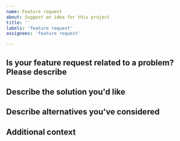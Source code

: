 ```yaml
---
name: Feature request
about: Suggest an idea for this project
title: ''
labels: 'feature request'
assignees: 'feature request'

---
```


## Is your feature request related to a problem? Please describe

<!-- 해당 기능이 어떤 문제를 해결하는지 혹은 연관이 있는지 설명해주세요. -->

## Describe the solution you'd like

<!-- 당신이 생각하는 해결책을 설명해주세요. -->

## Describe alternatives you've considered

<!-- 당신이 생각하는 해결책을 제외하고 다른 대안은 있는지 설명해주세요. -->

## Additional context

<!-- 추가적으로 알아야 할 사항이 있는지 알려주세요. -->
